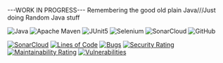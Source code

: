 ---WORK IN PROGRESS--- Remembering the good old plain Java///Just doing Random Java stuff

![Java](https://img.shields.io/badge/java-%23ED8B00.svg?style=for-the-badge&logo=java&logoColor=white)
![Apache Maven](https://img.shields.io/badge/Apache%20Maven-C71A36?style=for-the-badge&logo=Apache%20Maven&logoColor=white)
![JUnit5](https://img.shields.io/badge/JUnit5-25A162.svg?style=for-the-badge&logo=JUnit5&logoColor=white)
![Selenium](https://img.shields.io/badge/Selenium-43B02A.svg?style=for-the-badge&logo=Selenium&logoColor=white)
![SonarCloud](https://img.shields.io/badge/SonarCloud-F3702A.svg?style=for-the-badge&logo=SonarCloud&logoColor=white)
![GitHub](https://img.shields.io/badge/github-%23121011.svg?style=for-the-badge&logo=github&logoColor=white)

[![SonarCloud](https://github.com/EgilLapin/Basic_Java_Practice/actions/workflows/build.yml/badge.svg)](https://github.com/EgilLapin/Basic_Java_Practice/actions/workflows/build.yml)
[![Lines of Code](https://sonarcloud.io/api/project_badges/measure?project=EgilLapin_Basic_Java_Practice&metric=ncloc)](https://sonarcloud.io/summary/new_code?id=EgilLapin_Basic_Java_Practice)
[![Bugs](https://sonarcloud.io/api/project_badges/measure?project=EgilLapin_Basic_Java_Practice&metric=bugs)](https://sonarcloud.io/summary/new_code?id=EgilLapin_Basic_Java_Practice)
[![Security Rating](https://sonarcloud.io/api/project_badges/measure?project=EgilLapin_Basic_Java_Practice&metric=security_rating)](https://sonarcloud.io/summary/new_code?id=EgilLapin_Basic_Java_Practice)
[![Maintainability Rating](https://sonarcloud.io/api/project_badges/measure?project=EgilLapin_Basic_Java_Practice&metric=sqale_rating)](https://sonarcloud.io/summary/new_code?id=EgilLapin_Basic_Java_Practice)
[![Vulnerabilities](https://sonarcloud.io/api/project_badges/measure?project=EgilLapin_Basic_Java_Practice&metric=vulnerabilities)](https://sonarcloud.io/summary/new_code?id=EgilLapin_Basic_Java_Practice)
